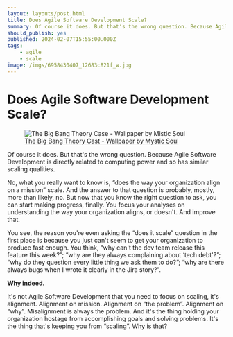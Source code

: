 ```yaml
---
layout: layouts/post.html
title: Does Agile Software Development Scale?
summary: Of course it does. But that's the wrong question. Because Agile Software Development is directly related to computing power and so it has similar scaling qualities.
should_publish: yes
published: 2024-02-07T15:55:00.000Z
tags:
    - agile
    - scale
image: /imgs/6958430407_12683c821f_w.jpg
---
```


# Does Agile Software Development Scale?

<figure>
    <img class="full-width" src="../../imgs/6958430407_12683c821f_w.jpg" alt="The Big Bang Theory Case - Wallpaper by Mistic Soul" />
    <figcaption>
        <a href="https://www.flickr.com/photos/66062500@N07/6958430407/" nofollow>The Big Bang Theory Cast - Wallpaper by Mystic Soul</a>
    </figcaption>
</figure>

Of course it does. But that's the wrong question. Because Agile Software Development is directly related to computing power and so has similar scaling qualities.

No, what you really want to know is, “does the way your organization align on a mission” scale. And the answer to that question is probably, mostly, more than likely, no. But now that you know the right question to ask, you can start making progress, finally. You focus your analyses on understanding the way your organization aligns, or doesn't. And improve that.

You see, the reason you're even asking the “does it scale” question in the first place is because you just can't seem to get your organization to produce fast enough. You think, “why can't the dev team release this feature this week?”; “why are they always complaining about ‘tech debt'?”; “why do they question every little thing we ask them to do?”; “why are there always bugs when I wrote it clearly in the Jira story?”.

**Why indeed.**

It's not Agile Software Development that you need to focus on scaling, it's alignment. Alignment on mission. Alignment on “the problem”. Alignment on “why”. Misalignment is always the problem. And it's the thing holding your organization hostage from accomplishing goals and solving problems. It's the thing that's keeping you from “scaling”. Why is that?